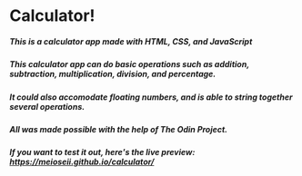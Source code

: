 # Calculator!

##### This is a calculator app made with HTML, CSS, and JavaScript

##### This calculator app can do basic operations such as addition, subtraction, multiplication, division, and percentage.

##### It could also accomodate floating numbers, and is able to string together several operations.

##### All was made possible with the help of The Odin Project.

##### If you want to test it out, here's the live preview: https://meioseii.github.io/calculator/
